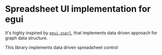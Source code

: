 # Spreadsheet UI implementation for egui

It's highly inspired by [`egui-snarl`](https://github.com/zakarumych/egui-snarl), that
implements data driven approach for graph data structure.

This library implements data driven spreadsheet control

